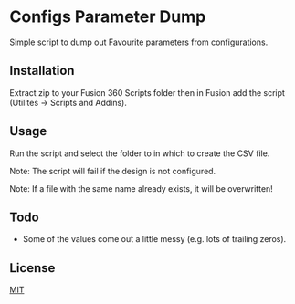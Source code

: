 # Configs Parameter Dump

Simple script to dump out Favourite parameters from configurations.

## Installation

Extract zip to your Fusion 360 Scripts folder then in Fusion add the script (Utilites -> Scripts and Addins).

## Usage

Run the script and select the folder to in which to create the CSV file.

Note: The script will fail if the design is not configured.

Note: If a file with the same name already exists, it will be overwritten!

## Todo

* Some of the values come out a little messy (e.g. lots of trailing zeros).

## License

[MIT](https://choosealicense.com/licenses/mit/)